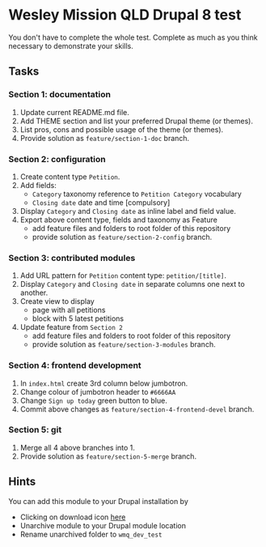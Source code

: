 # Wesley Mission QLD Drupal 8 test

You don't have to complete the whole test.
Complete as much as you think necessary to demonstrate your skills.

## Tasks

### Section 1: documentation

1. Update current README.md file. 
2. Add THEME section and list your preferred Drupal theme (or themes). 
3. List pros, cons and possible usage of the theme (or themes).
4. Provide solution as `feature/section-1-doc` branch.

### Section 2: configuration

1. Create content type `Petition`.
2. Add fields:
    * `Category` taxonomy reference to `Petition Category` vocabulary
    * `Closing date` date and time [compulsory] 
3. Display `Category` and `Closing date` as inline label and field value.
4. Export above content type, fields and taxonomy as Feature
    * add feature files and folders to root folder of this repository 
    * provide solution as `feature/section-2-config` branch.

### Section 3: contributed modules

1. Add URL pattern for `Petition` content type: `petition/[title]`.
2. Display `Category` and `Closing date` in separate columns one next to another.
3. Create view to display
    * page with all petitions 
    * block with 5 latest petitions 
4. Update feature from `Section 2` 
    * add feature files and folders to root folder of this repository 
    * provide solution as `feature/section-3-modules` branch.

### Section 4: frontend development

1. In `index.html` create 3rd column below jumbotron.
2. Change colour of jumbotron header to `#6666AA`
3. Change `Sign up today` green button to blue.
4. Commit above changes as `feature/section-4-frontend-devel` branch.

### Section 5: git

1. Merge all 4 above branches into 1.
2. Provide solution as `feature/section-5-merge` branch.

## Hints

You can add this module to your Drupal installation by

* Clicking on download icon [here](https://gitlab.com/wmqld/dev-test-d8)
* Unarchive module to your Drupal module location
* Rename unarchived folder to `wmq_dev_test`  

